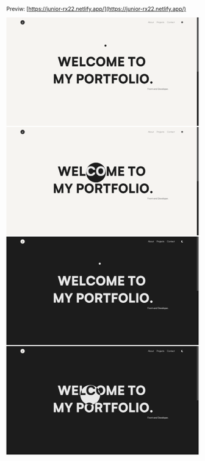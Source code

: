 Previw: [https://junior-rx22.netlify.app/](https://junior-rx22.netlify.app/)

![modelo](./src/prints/light-theme-header.png)
![modelo](./src/prints/light-theme-header-overflowEffect.png)
![modelo](./src/prints/dark-theme-header.png)
![modelo](./src/prints/dark-theme-header-overflowEffect.png)


